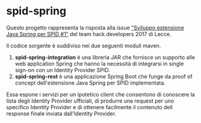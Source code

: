 # spid-spring

Questo progetto rappresenta la risposta alla issue ["Sviluppo estensione Java Spring per SPID #1"](https://github.com/italia/spid-spring/issues/1) del team hack.developers 2017 di Lecce.

Il codice sorgente è suddiviso nei due seguenti moduli maven.
1. **spid-spring-integration** è una libreria JAR che fornisce un supporto alle web application Spring che hanno la necessità di integrarsi in single sign-on con un Identity Provider SPID.
2. **spid-spring-rest** è una applicazione Spring Boot che funge da proof of concept dell'estensione Java Spring per SPID implementata.

Essa espone i servizi per un ipotetico client che consentono di conoscere la lista degli Identity Provider ufficiali, di produrre una request per uno specifico Identity Provider e di ottenere facilmente il contenuto dell response finale inviata dall'Identity Provider.


